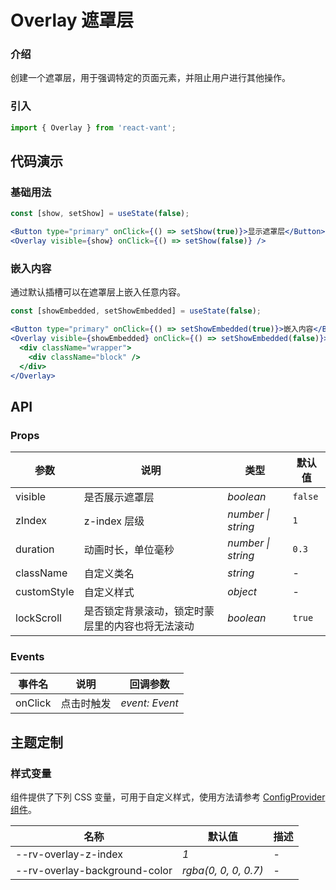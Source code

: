 # Overlay 遮罩层

### 介绍

创建一个遮罩层，用于强调特定的页面元素，并阻止用户进行其他操作。

### 引入

```js
import { Overlay } from 'react-vant';
```

## 代码演示

### 基础用法

```jsx
const [show, setShow] = useState(false);

<Button type="primary" onClick={() => setShow(true)}>显示遮罩层</Button>
<Overlay visible={show} onClick={() => setShow(false)} />
```

### 嵌入内容

通过默认插槽可以在遮罩层上嵌入任意内容。

```jsx
const [showEmbedded, setShowEmbedded] = useState(false);

<Button type="primary" onClick={() => setShowEmbedded(true)}>嵌入内容</Button>
<Overlay visible={showEmbedded} onClick={() => setShowEmbedded(false)}>
  <div className="wrapper">
    <div className="block" />
  </div>
</Overlay>
```

## API

### Props

| 参数        | 说明                                             | 类型               | 默认值  |
| ----------- | ------------------------------------------------ | ------------------ | ------- |
| visible     | 是否展示遮罩层                                   | _boolean_          | `false` |
| zIndex      | z-index 层级                                     | _number \| string_ | `1`     |
| duration    | 动画时长，单位毫秒                               | _number \| string_ | `0.3`   |
| className   | 自定义类名                                       | _string_           | -       |
| customStyle | 自定义样式                                       | _object_           | -       |
| lockScroll  | 是否锁定背景滚动，锁定时蒙层里的内容也将无法滚动 | _boolean_          | `true`  |

### Events

| 事件名  | 说明       | 回调参数       |
| ------- | ---------- | -------------- |
| onClick | 点击时触发 | _event: Event_ |


## 主题定制

### 样式变量

组件提供了下列 CSS 变量，可用于自定义样式，使用方法请参考 [ConfigProvider 组件](#/zh-CN/config-provider)。

| 名称                           | 默认值               | 描述 |
| ------------------------------ | -------------------- | ---- |
| --rv-overlay-z-index          | _1_                  | -    |
| --rv-overlay-background-color | _rgba(0, 0, 0, 0.7)_ | -    |
